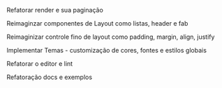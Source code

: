 Refatorar render e sua paginação

Reimaginzar componentes de Layout como listas, header e fab

Reimaginizar controle fino de layout como padding, margin, align, justify

Implementar Temas - customização de cores, fontes e estilos globais

Refatorar o editor e lint

Refatoração docs e exemplos